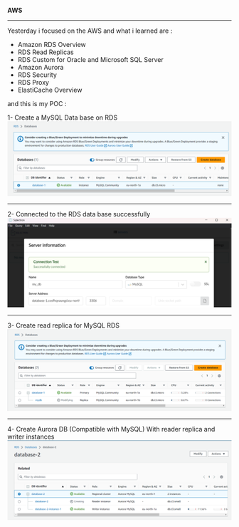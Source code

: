 **AWS**
*****
Yesterday i focused  on the AWS and  what i learned are :



- Amazon RDS Overview
- RDS Read Replicas 
- RDS Custom for Oracle and Microsoft SQL Server
- Amazon Aurora
- RDS Security
- RDS Proxy
- ElastiCache Overview

  
and this is my POC :


1- Create a MySQL Data base on RDS
![Creat Placement Group](https://github.com/mohannad200210/Sitech-Internship/blob/c089f3a786aa7e4cb65750324e7a9a9dbb5791b5/Daily-Updates%20/Photos/6%20RDS%20database%20created%20sucss.png)

*****
2- Connected to the RDS data base successfully 
![Creat Placement Group](https://github.com/mohannad200210/Sitech-Internship/blob/c089f3a786aa7e4cb65750324e7a9a9dbb5791b5/Daily-Updates%20/Photos/6%20connected%20to%20the%20RDS%20db%20sucss.png)

*****

3-  Create read replica for MySQL RDS
![Creat Placement Group](https://github.com/mohannad200210/Sitech-Internship/blob/c089f3a786aa7e4cb65750324e7a9a9dbb5791b5/Daily-Updates%20/Photos/6%20Create%20read%20replica%20for%20MySQL%20RDS.png)

*****
4- Create Aurora DB (Compatible with MySQL) With reader replica and writer instances 
![Creat Placement Group](https://github.com/mohannad200210/Sitech-Internship/blob/c089f3a786aa7e4cb65750324e7a9a9dbb5791b5/Daily-Updates%20/Photos/6%20Create%20Aurora%20DB%20(Compatible%20with%20MySQL)%20With%20reader%20and%20writer%20instances%20(The%20reader%20have%20end%20point%20and%20the%20writer%20have%20another%20Endpoint).png)
